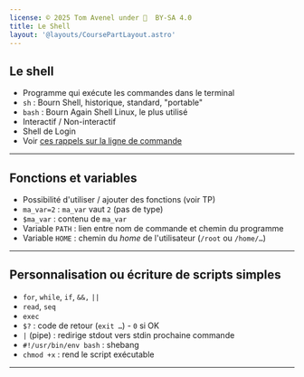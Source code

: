 ```yaml
---
license: © 2025 Tom Avenel under 󰵫  BY-SA 4.0
title: Le Shell
layout: '@layouts/CoursePartLayout.astro'
---
```


## Le shell

- Programme qui exécute les commandes dans le terminal
- `sh` : Bourn Shell, historique, standard, "portable"
- `bash` : Bourn Again Shell Linux, le plus utilisé
- Interactif / Non-interactif
- Shell de Login
- Voir [ces rappels sur la ligne de commande](https://linux.goffinet.org/administration/le-shell/la-ligne-de-commande/)

---

## Fonctions et variables

- Possibilité d'utiliser / ajouter des fonctions (voir TP)
- `ma_var=2` : `ma_var` vaut `2` (pas de type)
- `$ma_var` : contenu de `ma_var`
- Variable `PATH` : lien entre nom de commande et chemin du programme
- Variable `HOME` : chemin du _home_ de l'utilisateur (`/root` ou `/home/…`)

---

## Personnalisation ou écriture de scripts simples

- `for`, `while`, `if`, `&&,` `||`
- `read`, `seq`
- `exec`
- `$?` : code de retour (`exit …`) - `0` si OK
- `|` (pipe) : redirige stdout vers stdin prochaine commande
- `#!/usr/bin/env bash` : shebang
- `chmod +x` : rend le script exécutable

---

